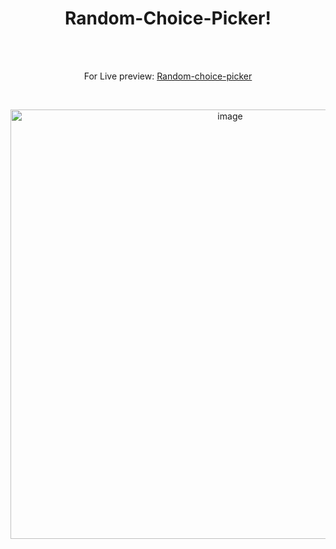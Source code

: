 <h1 align="center">Random-Choice-Picker!</h1><br>
<br>
<p align="center">
For Live preview: <a href="https://ash-win-n.github.io/random-choice-picker/">Random-choice-picker</a></p><br>

<p align="center">


<img width="687" alt="image" src="https://user-images.githubusercontent.com/70138036/186839523-0285e4be-7b6a-4155-bfa1-3a7ceac89bf6.png">


</p>
